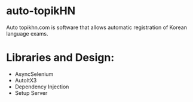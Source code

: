 # auto-topikHN
Auto topikhn.com is software that allows automatic registration of Korean language exams.
# Libraries and Design:
<ul>
<li>AsyncSelenium</li>
<li>AutoItX3</li>
<li>Dependency Injection</li>
<li>Setup Server</li>
</ul>
